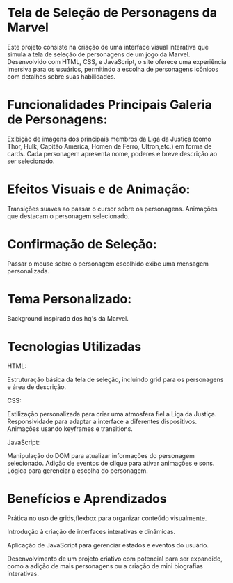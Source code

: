 Tela de Seleção de Personagens da Marvel
=

Este projeto consiste na criação de uma interface visual interativa que simula a tela de seleção de personagens de um jogo da Marvel. Desenvolvido com HTML, CSS, e JavaScript, o site oferece uma experiência imersiva para os usuários, permitindo a escolha de personagens icônicos com detalhes sobre suas habilidades.

Funcionalidades Principais
Galeria de Personagens:
=

Exibição de imagens dos principais membros da Liga da Justiça (como Thor, Hulk, Capitão America, Homen de Ferro, Ultron,etc.) em forma de cards.
Cada personagem apresenta nome, poderes e breve descrição ao ser selecionado.

Efeitos Visuais e de Animação:
=

Transições suaves ao passar o cursor sobre os personagens.
Animações que destacam o personagem selecionado.

Confirmação de Seleção:
=

Passar o mouse sobre o personagem escolhido exibe uma mensagem personalizada.


Tema Personalizado:
=

Background inspirado dos hq's da Marvel.


Tecnologias Utilizadas
=
HTML:

Estruturação básica da tela de seleção, incluindo grid para os personagens e área de descrição.

CSS:

Estilização personalizada para criar uma atmosfera fiel a Liga da Justiça.
Responsividade para adaptar a interface a diferentes dispositivos.
Animações usando keyframes e transitions.

JavaScript:

Manipulação do DOM para atualizar informações do personagem selecionado.
Adição de eventos de clique para ativar animações e sons.
Lógica para gerenciar a escolha do personagem.

Benefícios e Aprendizados
=
Prática no uso de grids,flexbox para organizar conteúdo visualmente.

Introdução à criação de interfaces interativas e dinâmicas.

Aplicação de JavaScript para gerenciar estados e eventos do usuário.

Desenvolvimento de um projeto criativo com potencial para ser expandido, como a adição de mais personagens ou a criação de mini biografias interativas.
